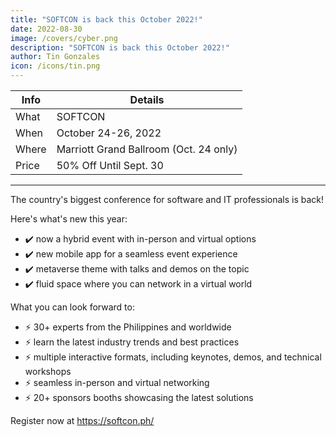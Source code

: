 ```yaml
---
title: "SOFTCON is back this October 2022!"
date: 2022-08-30
image: /covers/cyber.png
description: "SOFTCON is back this October 2022!"
author: Tin Gonzales
icon: /icons/tin.png
---
```


<!-- Tuesday, August 30, 2022 -->

Info | Details 
--- | ---
What | SOFTCON
When | October 24-26, 2022
Where | Marriott Grand Ballroom (Oct. 24 only)
Price | 50% Off Until Sept. 30

---


The country's biggest conference for software and IT professionals is back! 

Here's what's new this year:

- ✔️ now a hybrid event with in-person and virtual options
- ✔️ new mobile app for a seamless event experience
- ✔️ metaverse theme with talks and demos on the topic
- ✔️ fluid space where you can network in a virtual world

What you can look forward to:
 
- ⚡ 30+ experts from the Philippines and worldwide 
- ⚡ learn the latest industry trends and best practices
- ⚡ multiple interactive formats, including keynotes, demos, and technical workshops
- ⚡ seamless in-person and virtual networking 
- ⚡ 20+ sponsors booths showcasing the latest solutions 


Register now at https://softcon.ph/


